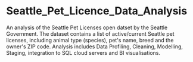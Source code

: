 # Seattle_Pet_Licence_Data_Analysis
An analysis of the Seattle Pet Licenses open datset by the Seattle Government.
The dataset contains a list of active/current Seattle pet licenses, including animal type (species), pet's name, breed and the owner's ZIP code.
Analysis includes Data Profiling, Cleaning, Modelling, Staging, integration to SQL cloud servers and BI visualisations.
